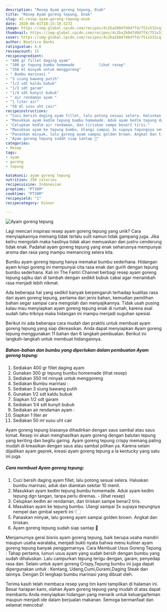 ```yaml
---
description: "Resep Ayam goreng tepung, Enak"
title: "Resep Ayam goreng tepung, Enak"
slug: 42-resep-ayam-goreng-tepung-enak
date: 2020-06-01T18:15:19.527Z
image: https://img-global.cpcdn.com/recipes/4c2ba2b047d0d7fd/751x532cq70/ayam-goreng-tepung-foto-resep-utama.jpg
thumbnail: https://img-global.cpcdn.com/recipes/4c2ba2b047d0d7fd/751x532cq70/ayam-goreng-tepung-foto-resep-utama.jpg
cover: https://img-global.cpcdn.com/recipes/4c2ba2b047d0d7fd/751x532cq70/ayam-goreng-tepung-foto-resep-utama.jpg
author: Beatrice Banks
ratingvalue: 4.6
reviewcount: 15
recipeingredient:
- "400 gr fillet daging ayam"
- "300 gr tepung bumbu homemade           lihat resep"
- "350 ml minyak untuk menggoreng"
- " Bumbu marinasi "
- "3 siung bawang putih"
- "1/2 sdt kaldu bubuk"
- "1/2 sdt garam"
- "1/4 sdt kunyit bubuk"
- " air rendaman ayam "
- "1 liter air"
- "50 ml susu uht cair"
recipeinstructions:
- "Cuci bersih daging ayam fillet, lalu potong sesuai selera. Haluskan bumbu marinasi, aduk dan diamkan sekitar 10 menit."
- "Masukkan ayam kedlm tepung bumbu homemade. Aduk ayam kedlm tepung dgn tangan, tanpa perlu diremas.             (lihat resep)"
- "Celupkan kedlm air rendaman, dan tiriskan sampe benar2 tiris."
- "Masukkan ayam ke tepung bumbu. Ulangi sampai 3x supaya tepungnya nempel dan gimbal seperti ini 👇🏻"
- "Panaskan minyak, lalu goreng ayam sampai golden brown. Angkat dan tiriskan."
- "Ayam goreng tepung sudah siap santap 🤤"
categories:
- Resep
tags:
- ayam
- goreng
- tepung

katakunci: ayam goreng tepung 
nutrition: 250 calories
recipecuisine: Indonesian
preptime: "PT36M"
cooktime: "PT30M"
recipeyield: "1"
recipecategory: Dinner

---
```



![Ayam goreng tepung](https://img-global.cpcdn.com/recipes/4c2ba2b047d0d7fd/751x532cq70/ayam-goreng-tepung-foto-resep-utama.jpg)

Lagi mencari inspirasi resep ayam goreng tepung yang unik? Cara menyiapkannya memang tidak terlalu sulit namun tidak gampang juga. Jika keliru mengolah maka hasilnya tidak akan memuaskan dan justru cenderung tidak enak. Padahal ayam goreng tepung yang enak seharusnya mempunyai aroma dan rasa yang mampu memancing selera kita.

Bumbu ayam goreng tepung hanya memakai bumbu sederhana. Hidangan ayam krispi goreng ini mempunyai cita rasa enak dan gurih dengan tepung bumbu sederhana. Kali ini The Fantri Channel berbagi resep ayam goreng tepung sajiku dan di tambah dengan sedikit bubuk cabai agar menambah rasa menjadi lebih nikmat.

Ada beberapa hal yang sedikit banyak berpengaruh terhadap kualitas rasa dari ayam goreng tepung, pertama dari jenis bahan, kemudian pemilihan bahan segar sampai cara mengolah dan menyajikannya. Tidak usah pusing kalau mau menyiapkan ayam goreng tepung enak di rumah, karena asal sudah tahu triknya maka hidangan ini mampu menjadi suguhan spesial.


Berikut ini ada beberapa cara mudah dan praktis untuk membuat ayam goreng tepung yang siap dikreasikan. Anda dapat menyiapkan Ayam goreng tepung menggunakan 11 bahan dan 6 langkah pembuatan. Berikut ini langkah-langkah untuk membuat hidangannya.

<!--inarticleads1-->

##### Bahan-bahan dan bumbu yang diperlukan dalam pembuatan Ayam goreng tepung:

1. Sediakan 400 gr fillet daging ayam
1. Gunakan 300 gr tepung bumbu homemade           (lihat resep)
1. Sediakan 350 ml minyak untuk menggoreng
1. Sediakan  Bumbu marinasi :
1. Sediakan 3 siung bawang putih
1. Gunakan 1/2 sdt kaldu bubuk
1. Siapkan 1/2 sdt garam
1. Sediakan 1/4 sdt kunyit bubuk
1. Sediakan  air rendaman ayam :
1. Siapkan 1 liter air
1. Sediakan 50 ml susu uht cair


Ayam goreng tepung biasanya dihadirkan dengan saus sambal atau saus tomat. Resep ini akan menghasilkan ayam goreng dengan balutan tepung yang keriting dan begitu garing. Ayam goreng tepung crispy memang paling mudah di kreasikan dengan saus atau sambal pilihan ya. Karena selain dijadikan ayam geprek, kreasi ayam goreng tepung a la kentucky yang satu ini juga. 

<!--inarticleads2-->

##### Cara membuat Ayam goreng tepung:

1. Cuci bersih daging ayam fillet, lalu potong sesuai selera. Haluskan bumbu marinasi, aduk dan diamkan sekitar 10 menit.
1. Masukkan ayam kedlm tepung bumbu homemade. Aduk ayam kedlm tepung dgn tangan, tanpa perlu diremas. -             (lihat resep)
1. Celupkan kedlm air rendaman, dan tiriskan sampe benar2 tiris.
1. Masukkan ayam ke tepung bumbu. Ulangi sampai 3x supaya tepungnya nempel dan gimbal seperti ini 👇🏻
1. Panaskan minyak, lalu goreng ayam sampai golden brown. Angkat dan tiriskan.
1. Ayam goreng tepung sudah siap santap 🤤


Menjamurnya gerai bisnis ayam goreng tepung, baik berupa usaha mandiri maupun usaha waralaba, menjadi bukti nyata bahwa menu kuliner ayam goreng tepung banyak penggemarnya. Cara Membuat Usus Goreng Tepung : Tahap pertama, lumuri usus ayam yang sudah bersih dengan bumbu yang sudah dihaluskan. Lalu campurkan tepung terigu dengan, garam, penyedap rasa dan. Selain untuk ayam goreng Crispy,Tepung bumbu ini juga dapat dipergunakan untuk : Kentang, Udang,Cumi,Gurami,Daging Steak dan lainnya. Dengan Di lengkapi bumbu marinasi yang dibuat oleh. 

Terima kasih telah membaca resep yang tim kami tampilkan di halaman ini. Besar harapan kami, olahan Ayam goreng tepung yang mudah di atas dapat membantu Anda menyiapkan hidangan yang menarik untuk keluarga/teman maupun menjadi ide dalam berjualan makanan. Semoga bermanfaat dan selamat mencoba!
